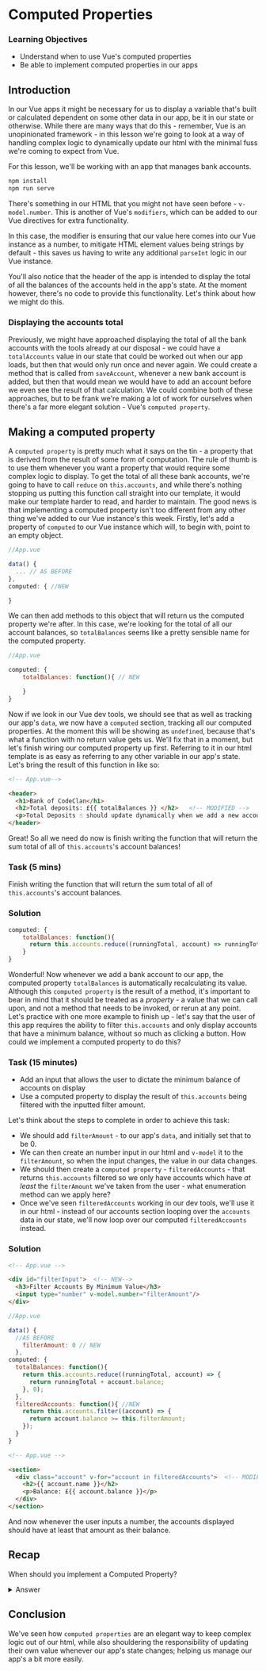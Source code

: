 # Computed Properties


### Learning Objectives

- Understand when to use Vue's computed properties
- Be able to implement computed properties in our apps

## Introduction

In our Vue apps it might be necessary for us to display a variable that's built or calculated dependent on some other data in our app, be it in our state or otherwise. While there are many ways that do this - remember, Vue is an unopinionated framework - in this lesson we're going to look at a way of handling complex logic to dynamically update our html with the minimal fuss we're coming to expect from Vue.

For this lesson, we'll be working with an app that manages bank accounts.

```bash
npm install
npm run serve
```

There's something in our HTML that you might not have seen before - `v-model.number`. This is another of Vue's `modifiers`, which can be added to our Vue directives for extra functionality.

In this case, the modifier is ensuring that our value here comes into our Vue instance as a number, to mitigate HTML element values being strings by default - this saves us having to write any additional `parseInt` logic in our Vue instance.

You'll also notice that the header of the app is intended to display the total of all the balances of the accounts held in the app's state. At the moment however, there's no code to provide this functionality. Let's think about how we might do this.

### Displaying the accounts total

Previously, we might have approached displaying the total of all the bank accounts with the tools already at our disposal - we could have a `totalAccounts` value in our state that could be worked out when our app loads, but then that would only run once and never again. We could create a method that is called from `saveAccount`, whenever a new bank account is added, but then that would mean we would have to add an account before we even see the result of that calculation. We could combine both of these approaches, but to be frank we're making a lot of work for ourselves when there's a far more elegant solution - Vue's `computed property`.

## Making a computed property

A `computed property` is pretty much what it says on the tin - a property that is derived from the result of some form of computation. The rule of thumb is to use them whenever you want a property that would require some complex logic to display. To get the total of all these bank accounts, we're going to have to call `reduce` on `this.accounts`, and while there's nothing stopping us putting this function call straight into our template, it would make our template harder to read, and harder to maintain. The good news is that implementing a computed property isn't too different from any other thing we've added to our Vue instance's this week. Firstly, let's add a property of `computed` to our Vue instance which will, to begin with, point to an empty object.

```js
//App.vue

data() {
  ... // AS BEFORE
},
computed: { //NEW

}
```

We can then add methods to this object that will return us the computed property we're after. In this case, we're looking for the total of all our account balances, so `totalBalances` seems like a pretty sensible name for the computed property.

```js
//App.vue

computed: {
    totalBalances: function(){ // NEW

    }
}
```

Now if we look in our Vue dev tools, we should see that as well as tracking our app's `data`, we now have a `computed` section, tracking all our computed properties. At the moment this will be showing as `undefined`, because that's what a function with no return value gets us. We'll fix that in a moment, but let's finish wiring our computed property up first. Referring to it in our html template is as easy as referring to any other variable in our app's state. Let's bring the result of this function in like so:

```html
<!-- App.vue-->

<header>
  <h1>Bank of CodeClan</h1>
  <h2>Total deposits: £{{ totalBalances }} </h2>   <!-- MODIFIED -->
  <p>Total Deposits ☝️ should update dynamically when we add a new account.</p>
</header>
```

Great! So all we need do now is finish writing the function that will return the sum total of all of `this.accounts`'s account balances!

### Task (5 mins)

Finish writing the function that will return the sum total of all of `this.accounts`'s account balances.

### Solution

```js
computed: {
    totalBalances: function(){
      return this.accounts.reduce((runningTotal, account) => runningTotal + account.balance, 0); // MODIFIED
    }
}
```

Wonderful! Now whenever we add a bank account to our app, the computed property `totalBalances` is automatically recalculating its value. Although this `computed property` is the result of a method, it's important to bear in mind that it should be treated as a *property* - a value that we can call upon, and not a method that needs to be invoked, or rerun at any point. Let's practice with one more example to finish up - let's say that the user of this app requires the ability to filter `this.accounts` and only display accounts that have a minimum balance, without so much as clicking a button. How could we implement a computed property to do this?

### Task (15 minutes)

- Add an input that allows the user to dictate the minimum balance of accounts on display
- Use a computed property to display the result of `this.accounts` being filtered with the inputted filter amount.

Let's think about the steps to complete in order to achieve this task:

- We should add `filterAmount` - to our app's `data`, and initially set that to be 0.
- We can then create an number input in our html and `v-model` it to the `filterAmount`, so when the input changes, the value in our data changes.
- We should then create a `computed property` - `filteredAccounts` - that returns `this.accounts` filtered so we only have accounts which have *at least* the `filterAmount` we've taken from the user - what enumeration method can we apply here?
- Once we've seen `filteredAccounts` working in our dev tools, we'll use it in our html - instead of our accounts section looping over the `accounts` data in our state, we'll now loop over our computed `filteredAccounts` instead.  

### Solution

```html
<!-- App.vue -->

<div id="filterInput">  <!-- NEW-->
  <h3>Filter Accounts By Minimum Value</h3>
  <input type="number" v-model.number="filterAmount"/>
</div>

```

```js
//App.vue

data() {
  //AS BEFORE
    filterAmount: 0 // NEW
  },
computed: {
  totalBalances: function(){
    return this.accounts.reduce((runningTotal, account) => {
      return runningTotal + account.balance;
    }, 0);
  },
  filteredAccounts: function(){ //NEW
    return this.accounts.filter((account) => {
      return account.balance >= this.filterAmount;
    });
  }
}

```

```html
<!-- App.vue -->

<section>
  <div class="account" v-for="account in filteredAccounts">  <!-- MODIFIED -->
    <h2>{{ account.name }}</h2>
    <p>Balance: £{{ account.balance }}</p>
  </div>
</section>

```

And now whenever the user inputs a number, the accounts displayed should have at least that amount as their balance.

## Recap

When should you implement a Computed Property?

<details>
<summary>Answer</summary>
Whenever you want a property that would require some complex logic to display.
</details>

## Conclusion

We've seen how `computed properties` are an elegant way to keep complex logic out of our html, while also shouldering the responsibility of updating their own value whenever our app's state changes; helping us manage our app's a bit more easily.
